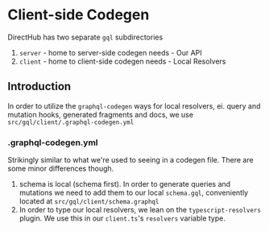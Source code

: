 # Client-side Codegen

DirectHub has two separate `gql` subdirectories

1. `server` - home to server-side codegen needs - Our API
1. `client` - home to client-side codegen needs - Local Resolvers

## Introduction

In order to utilize the `graphql-codegen` ways for local resolvers, ei. query and mutation hooks, generated fragments and docs, we use `src/gql/client/.graphql-codegen.yml`

### .graphql-codegen.yml

Strikingly similar to what we're used to seeing in a codegen file. There are some minor differences though.

1. schema is local (schema first). In order to generate queries and mutations we need to add them to our local `schema.gql`, conveniently located at `src/gql/client/schema.graphql`
1. In order to type our local resolvers, we lean on the `typescript-resolvers` plugin. We use this in our `client.ts`'s `resolvers` variable type.
